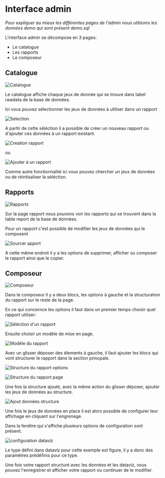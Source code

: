 # Interface admin

*Pour expliquer au mieux les différentes pages de l'admin nous utilisons les données demo qui sont présent demo.sql*

L'interface admin se décompose en 3 pages:

* Le catalogue 
* Les rapports
* Le composeur


## Catalogue

![Catalogue](img/catalogue.png "Catalogue")

Le catalogue affiche chaque jeux de donnée qui se trouve dans tabel rawdata de la base de données.

Ici vous pouvez sélectionner les jeux de données à utiliser dans un rapport

![Selection](img/selection.png "Séléction")

A partir de cette séléction il a possible de créer un nouveau rapport ou d'ajouter ces données à un rapport existant.

![Creation rapport](img/ajouter_rapport.png "Création d'un rapport")

ou

![Ajouter à un rapport](img/creation_rapport.png "Ajouter à un rapport")

Comme autre fonctionnalité ici vous pouvez chercher un jeux de données ou de réintisaliser la séléction.


## Rapports

![Rapports](img/rapport.png "Rapports")

Sur la page rapport nous pouvons voir les rapports qui se trouvent dans la table report de la base de données. 

Pour un rapport c'est possible de modifier les jeux de données qui le composent

![Sourcer apport](img/sourcer_rapport.png "Sourcer les données")

A cette même endroit il y a les options de supprimer, afficher ou composer le rapport ainsi que le copier.


## Composeur

![Composeur](img/composeur.png "Composeur")

Dans le composeur il y a deux blocs, les options à gauche et la structuration du rapport sur le reste de la page. 

En ce qui concernce les options il faut dans un premier temps choisir quel rapport utiliser:

![Séléction d'un rapport](img/selection_rapport.png "Séléction d'un rapport")

Ensuite choisir un modèle de mise en page.

![Modèle du rapport](img/modele_rapport.png "Séléction d'un modeèle de mise en page")

Avec un glisser déposer des élements à gauche, il faut ajouter les blocs qui vont structurer le rapport dans la section princpale.

![Structure du rapport options](img/structure1_rapport.png "Structure du rapport options")

![Structure du rapport page](img/structure2_rapport.png "Structure du rapport page")

Une fois la structure ajouté, avec la même action du glisser déposer, ajouter les jeux de données au structure.

![Ajout données structure](img/donnees_rapport.png "Ajout des données à la structure")

Une fois le jeux de données en place il est alors possible de configurer leur affichage en cliquant sur l'engrenage.

Dans la fenêtre qui s'affiche plusieurs options de configuration sont présent. 

![configuration dataviz](img/config_dataviz.png "Ajout des données à la structure")

Le type défini dans dataviz pour cette exemple est figure, il y a donc des paramètres prédéfinis pour ce type.

Une fois votre rapport structuré avec les données et les dataviz, vous pouvez l'enregistrer et afficher votre rapport ou continuer de le modifier.
